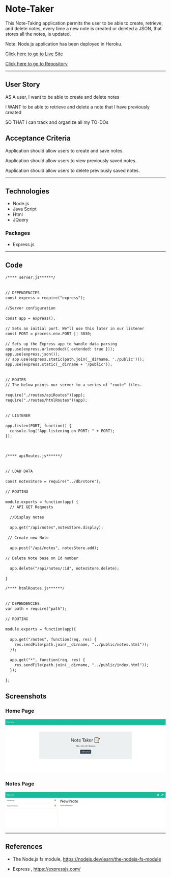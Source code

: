 # Note-Taker

This Note-Taking application permits the user to be able to create, retrieve, and delete notes, every time a new note is created or deleted a JSON, that stores all the notes, is updated.
 
Note: Node.js application has been deployed in Heroku.

[Click here to go to Live Site](https://still-sea-43312.herokuapp.com/)

[Click here to go to Repository](https://github.com/chernanma/Note-Taker)


---

## User Story

AS A user, I want to be able to create and delete notes

I WANT to be able to retrieve and delete a note that I have previously created

SO THAT I can track and organize all my TO-DOs

## Acceptance Criteria

Application should allow users to create and save notes.

Application should allow users to view previously saved notes.

Application should allow users to delete previously saved notes.

---

## Technologies

- Node.js
- Java Script
- Html
- JQuery

### Packages

- Express.js 

---

## Code 

``` JS
/**** server.js******/


// DEPENDENCIES
const express = require("express");

//Server configuration

const app = express();

// Sets an initial port. We"ll use this later in our listener
const PORT = process.env.PORT || 3030;

// Sets up the Express app to handle data parsing
app.use(express.urlencoded({ extended: true }));
app.use(express.json());
// app.use(express.static(path.join(__dirname, './public')));
app.use(express.static(__dirname + '/public'));


// ROUTER
// The below points our server to a series of "route" files.

require("./routes/apiRoutes")(app);
require("./routes/htmlRoutes")(app);


// LISTENER

app.listen(PORT, function() {
  console.log("App listening on PORT: " + PORT);
});



```

``` JS
/**** apiRoutes.js******/


// LOAD DATA

const notesStore = require("../db/store");

// ROUTING

module.exports = function(app) {
  // API GET Requests
  
  //Display notes

  app.get("/api/notes",notesStore.display);
 
 // Create new Note

  app.post("/api/notes", notesStore.add);

// Delete Note base on Id number

  app.delete("/api/notes/:id", notesStore.delete);
 
}

```

``` JS
/**** htmlRoutes.js******/


// DEPENDENCIES
var path = require("path");

// ROUTING

module.exports = function(app){

  app.get("/notes", function(req, res) {
    res.sendFile(path.join(__dirname, "../public/notes.html"));
  });

  app.get("*", function(req, res) {
    res.sendFile(path.join(__dirname, "../public/index.html"));
  });
  
};

```

## Screenshots

### Home Page

![picture](./public/assets/images/mainpage.jpg)

### Notes Page 

![picture](./public/assets/images/notespage.jpg)

---
## References

- The Node.js fs module, https://nodejs.dev/learn/the-nodejs-fs-module

- Express , https://expressjs.com/



